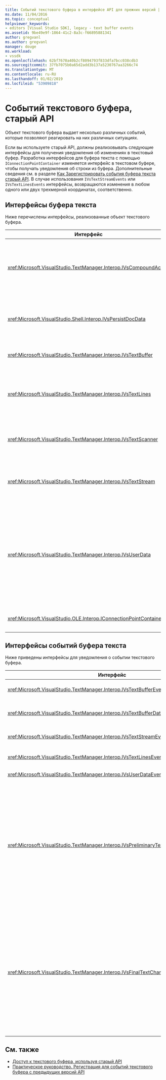 ```yaml
---
title: Событий текстового буфера в интерфейсе API для прежних версий | Документация Майкрософт
ms.date: 11/04/2016
ms.topic: conceptual
helpviewer_keywords:
- editors [Visual Studio SDK], legacy - text buffer events
ms.assetid: 9be49e9f-1864-41c2-8a3c-f66895881341
author: gregvanl
ms.author: gregvanl
manager: douge
ms.workload:
- vssdk
ms.openlocfilehash: 62bf7670a40b2cf8094793f833dfa7bcc038cdb3
ms.sourcegitcommit: 37fb7075b0a65d2add3b137a5230767aa3266c74
ms.translationtype: MT
ms.contentlocale: ru-RU
ms.lasthandoff: 01/02/2019
ms.locfileid: "53909818"
---
```

# <a name="text-buffer-events-in-the-legacy-api"></a>Событий текстового буфера, старый API
Объект текстового буфера выдает несколько различных событий, которые позволяют реагировать на них различных ситуациях.  
  
 Если вы используете старый API, должны реализовывать следующие интерфейсы для получения уведомления об изменениях в текстовый буфер. Разработка интерфейсов для буфера текста с помощью `IConnectionPointContainer` изменяется интерфейс в текстовом буфере, чтобы получать уведомления об строки из буфера. Дополнительные сведения см. в разделе [Как Зарегистрировать события буфера текста старый API](../extensibility/how-to-register-for-text-buffer-events-with-the-legacy-api.md). В случае использования `IVsTextStreamEvents` или `IVsTextLinesEvents` интерфейсы, возвращаются изменения в любом одного или двух трехмерной координатах, соответственно.  
  
## <a name="text-buffer-interfaces"></a>Интерфейсы буфера текста  
 Ниже перечислены интерфейсы, реализованные объект текстового буфера.  
  
|Интерфейс|Описание|  
|---------------|-----------------|  
|<xref:Microsoft.VisualStudio.TextManager.Interop.IVsCompoundAction>|Разрешает создание составных действий (то есть действия, которые группируются в единое единый отмены и повтора).|  
|<xref:Microsoft.VisualStudio.Shell.Interop.IVsPersistDocData>|Включает сохранение данных документа, управляемых текстовым буфером.|  
|<xref:Microsoft.VisualStudio.TextManager.Interop.IVsTextBuffer>|Предоставляет базовые службы; Многие клиенты используют.|  
|<xref:Microsoft.VisualStudio.TextManager.Interop.IVsTextLines>|Предоставляет возможности, используя двухмерные координаты чтения и записи. Наследует от `IVsTextBuffer`.|  
|<xref:Microsoft.VisualStudio.TextManager.Interop.IVsTextScanner>|Обеспечивает быстрый, поточно ориентированный, последовательный доступ к текста в буфере.|  
|<xref:Microsoft.VisualStudio.TextManager.Interop.IVsTextStream>|Обеспечивает чтение и запись с помощью одноразмерных координат. Наследует от `IVsTextBuffer`.|  
|<xref:Microsoft.VisualStudio.TextManager.Interop.IVsUserData>|Предоставляет доступ к общей коллекции свойств. Наиболее важным свойством является имя или моникер буфера. Случайные данные можно сохранить в буфере, с этим интерфейсом, создать GUID и использовать его в качестве ключа.|  
|<xref:Microsoft.VisualStudio.OLE.Interop.IConnectionPointContainer>|Поддерживает точки подключения для событий.|  
  
## <a name="text-buffer-event-interfaces"></a>Интерфейсы событий буфера текста  
 Ниже приведены интерфейсы для уведомления о событии текстового буфера.  
  
|Интерфейс|Описание|  
|---------------|-----------------|  
|<xref:Microsoft.VisualStudio.TextManager.Interop.IVsTextBufferEvents>|Уведомляет клиентов, когда новая языковая служба связана с текстовым буфером.|  
|<xref:Microsoft.VisualStudio.TextManager.Interop.IVsTextBufferDataEvents>|Уведомляет клиентов, при инициализации текстового буфера, и при изменении данных в текстовом буфере.|  
|<xref:Microsoft.VisualStudio.TextManager.Interop.IVsTextStreamEvents>|Уведомляет клиентов об изменениях в базовом текстовом буфере в одномерный массив координат.|  
|<xref:Microsoft.VisualStudio.TextManager.Interop.IVsTextLinesEvents>|Уведомляет клиентов об изменениях в базовом текстовом буфере в двухмерные координаты.|  
|<xref:Microsoft.VisualStudio.TextManager.Interop.IVsUserDataEvents>|Уведомляет клиентов об изменениях пользовательских данных.|  
|<xref:Microsoft.VisualStudio.TextManager.Interop.IVsPreliminaryTextChangeCommitEvents>|Уведомляет клиентов о последнем жесте фиксации, инициирующем событие и предоставляет диапазон измененного текста. `IVsPreliminaryTextChangeCommitEvents` Интерфейс не запускается в ответ для отмены или повтора команды. События возникают только для буферов, которые имеют в диспетчере отмены. `IVsPreliminaryTextChangeCommitEvents` возникает до других событий, таких как красивое, чтобы убедиться, что другие события, не изменяйте текст перед фиксацией изменений. VSPackage должен отслеживать либо `IVsPreliminaryTextChangeCommitEvents` интерфейс или `IVsFinalTextChangeCommitEvents` интерфейс, но не оба.|  
|<xref:Microsoft.VisualStudio.TextManager.Interop.IVsFinalTextChangeCommitEvents>|Уведомляет клиентов о последнем жесте фиксации, инициирующем событие и предоставляет диапазон измененного текста. `IVsFinalTextChangeCommitEvents` Интерфейс не запускается в ответ для отмены или повтора команды. События возникают только для буферов, которые имеют в диспетчере отмены. `IVsFinalTextChangeCommitEvents` предназначен для использования только с помощью языковых служб или других объектов, имеющих полный контроль над изменением. VSPackage должен отслеживать либо `IVsPreliminaryTextChangeCommitEvents` интерфейс или `IVsFinalTextChangeCommitEvents` интерфейс, но не оба.|  
  
## <a name="see-also"></a>См. также

- [Доступ к текстового буфера, используя старый API](../extensibility/accessing-the-text-buffer-by-using-the-legacy-api.md)
- [Практическое руководство. Регистрация для событий текстового буфера с предыдущих версий API](../extensibility/how-to-register-for-text-buffer-events-with-the-legacy-api.md)